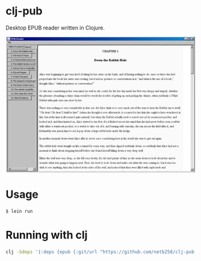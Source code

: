 # clj-pub

Desktop EPUB reader written in Clojure.

![Alt text](./screenshot_1.png?raw=true "Title")

# Usage


    $ lein run

# Running with clj

```bash
clj -Sdeps '{:deps {epub {:git/url "https://github.com/netb258/clj-pub.git" :sha "<SHA>"}}}' -m epub.core
```


